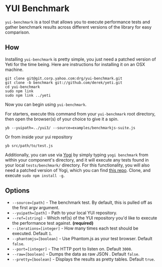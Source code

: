 YUI Benchmark
===

`yui-benchmark` is a tool that allows you to execute performance tests and gather benchmark results across different versions of the library for easy comparison.

How
---
Installing `yui-benchmark` is pretty simple, you just need a patched version of Yeti for the time being.  Here are instructions for installing it on an OSX machine.

	git clone git@git.corp.yahoo.com:drg/yui-benchmark.git
	git clone -b benchmark git://github.com/derek/yeti.git
	cd yui-benchmark
	sudo npm link
	sudo npm link ../yeti

Now you can begin using `yui-benchmark`.

For starters, execute this command from your `yui-benchmark` root directory, then open the browser(s) of your choice to give it a spin.

	yb --yuipath=../yui3/ --source=examples/benchmarkjs-suite.js

Or from inside your yui repository

	yb src/path/to/test.js

Additionally, you can use via [Yogi](https://github.com/yui/yogi) by simply typing `yogi benchmark` from within your component's directory, and it will execute any tests found in your local `tests/benchmark/` directory.  For this functionality, you will also need a patched version of Yogi, which you can find [this repo](https://github.com/derek/yogi/).  Clone, and execute `sudo npm install -g`.


Options
---

* ``--source=[path]`` - The benchmark test. By default, this is pulled off as the first argv argument.
* ``--yuipath=[path]`` - Path to your local YUI repository.
* ``--ref=[string]`` - Which ref(s) of the YUI repository you'd like to execute the performance test against. **(required)**
* ``--iterations=[integer]`` - How many times each test should be executed. Default `1`.
* ``--phantomjs=[boolean]`` - Use Phantom.js as your test browser. Default `false`.
* ``--port=[integer]`` - The HTTP port to listen on. Default `3000`.
* ``--raw=[boolean]`` - Dumps the data as raw JSON . Default `false`.
* ``--pretty=[boolean]`` - Displays the results as pretty tables. Default `true`.
